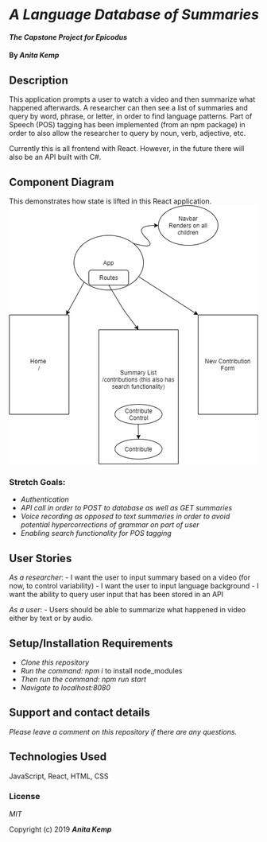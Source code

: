 # _A Language Database of Summaries_

#### _The Capstone Project for Epicodus_

#### By _Anita Kemp_

## Description
This application prompts a user to watch a video and then summarize what happened afterwards. A researcher can then see a list of summaries and query by word, phrase, or letter, in order to find language patterns. Part of Speech (POS) tagging has been implemented (from an npm package) in order to also allow the researcher to query by noun, verb, adjective, etc. 

Currently this is all frontend with React. However, in the future there will also be an API built with C#. 

## Component Diagram
This demonstrates how state is lifted in this React application.
<img src="src/Assets/ComponentDiagram.png"/>

### Stretch Goals:
* _Authentication_
* _API call in order to POST to database as well as GET summaries_
* _Voice recording as opposed to text summaries in order to avoid potential hypercorrections of grammar on part of user_
* _Enabling search functionality for POS tagging_

## User Stories

_As a researcher_:
    - I want the user to input summary based on a video (for now, to control variability)
    - I want the user to input language background 
    - I want the ability to query user input that has been stored in an API

_As a user_:
    - Users should be able to summarize what happened in video either by text or by audio.

## Setup/Installation Requirements
* _Clone this repository_
* _Run the command: npm i_ to install node_modules
* _Then run the command: npm run start_
* _Navigate to localhost:8080_

## Support and contact details

_Please leave a comment on this repository if there are any questions._

## Technologies Used
 JavaScript, React, HTML, CSS

### License

*MIT*

Copyright (c) 2019 **_Anita Kemp_**
